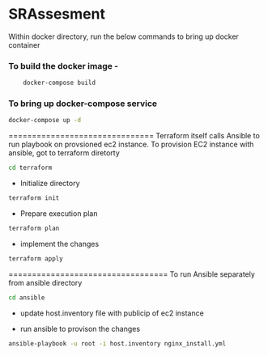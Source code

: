 # SRAssesment


Within docker directory, run the below commands to bring up docker container 

### To build the docker image - 
```bash
    docker-compose build
```

### To bring up docker-compose service 
```bash
docker-compose up -d
```


===============================
Terraform itself calls Ansible to run playbook on provsioned ec2 instance. 
To provision EC2 instance with ansible, 
got to terraform diretorty 
```bash
cd terraform
```

* Initialize directory 
```bash
terraform init
```

* Prepare execution plan
```bash
terraform plan
```

* implement the changes 
```bash
terraform apply
```


==================================
To run Ansible separately from ansible directory
```bash
cd ansible
```

* update host.inventory file with publicip of ec2 instance 

* run ansible to provison the changes 

```bash
ansible-playbook -u root -i host.inventory nginx_install.yml
```